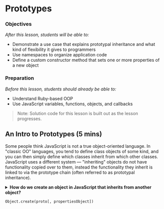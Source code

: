 # Prototypes

### Objectives
*After this lesson, students will be able to:*

- Demonstrate a use case that explains prototypal inheritance and what kind of flexibility it gives to programmers 
- Use namespaces to organize application code 
- Define a custom constructor method that sets one or more properties of a new object 

### Preparation
*Before this lesson, students should already be able to:*

- Understand Ruby-based OOP
- Use JavaScript variables, functions, objects, and callbacks

> Note: Solution code for this lesson is built out as the lesson progresses.

## An Intro to Prototypes (5 mins)


Some people think JavaScript is not a true object-oriented language. In "classic OO" languages, you tend to define class objects of some kind, and you can then simply define which classes inherit from which other classes. JavaScript uses a different system — "inheriting" objects do not have functionality copied over to them, instead the functionality they inherit is linked to via the prototype chain (often referred to as prototypal inheritance).

<details>

  <summary><strong>How do we create an object in JavaScript that inherits from another object?</strong></summary>

  > * The Object.create() method creates a new object with the specified prototype object and properties.

</details>

```
Object.create(proto[, propertiesObject])
```

